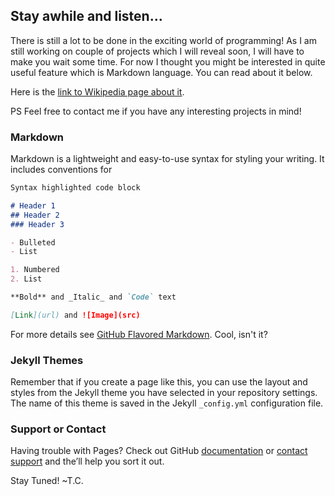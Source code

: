## Stay awhile and listen...

There is still a lot to be done in the exciting world of programming! As I am still working on couple of projects which I will reveal soon, I will have to make you wait some time. For now I thought you might be interested in quite useful feature which is Markdown language. You can read about it below.

Here is the [link to Wikipedia page about it](https://en.wikipedia.org/wiki/Markdown).

PS Feel free to contact me if you have any interesting projects in mind!

### Markdown

Markdown is a lightweight and easy-to-use syntax for styling your writing. It includes conventions for

```markdown
Syntax highlighted code block

# Header 1
## Header 2
### Header 3

- Bulleted
- List

1. Numbered
2. List

**Bold** and _Italic_ and `Code` text

[Link](url) and ![Image](src)
```

For more details see [GitHub Flavored Markdown](https://guides.github.com/features/mastering-markdown/).
Cool, isn't it?

### Jekyll Themes

Remember that if you create a page like this, you can use the layout and styles from the Jekyll theme you have selected in your repository settings. The name of this theme is saved in the Jekyll `_config.yml` configuration file.

### Support or Contact

Having trouble with Pages? Check out GitHub [documentation](https://help.github.com/categories/github-pages-basics/) or [contact support](https://github.com/contact) and the’ll help you sort it out.

Stay Tuned!   ~T.C.
